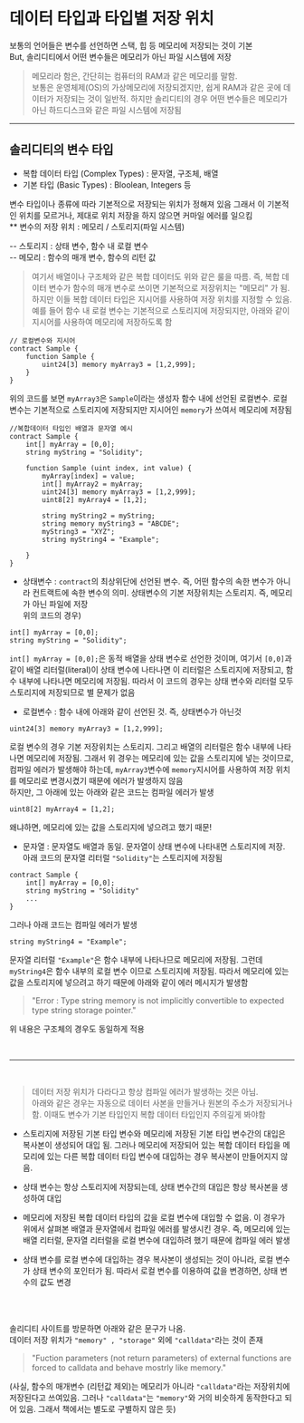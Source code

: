 # 데이터 타입과 타입별 저장 위치   

 보통의 언어들은 변수를 선언하면 스택, 힙 등 메모리에 저장되는 것이 기본   
But, 솔리디티에서 어떤 변수들은 메모리가 아닌 파일 시스템에 저장   

> 메모리라 함은, 간단히는 컴퓨터의  RAM과 같은 메모리를 말함.   
보통은 운영체제(OS)의 가상메모리에 저장되겠지만, 쉽게 RAM과 같은 곳에 데이터가 저장되는 것이 일반적. 하지만 솔리디티의 경우 어떤 변수들은 메모리가 아닌 하드디스크와 같은 파일 시스템에 저장됨   

<hr>

## 솔리디티의 변수 타입
- 복합 데이터 타입 (Complex Types) : 문자열, 구조체, 배열
- 기본 타입 (Basic Types) : Bloolean, Integers 등   

변수 타입이나 종류에 따라 기본적으로 저장되는 위치가 정해져 있음
그래서 이 기본적인 위치를 모르거나, 제대로 위치 저장을 하지 않으면 커마일 에러를 일으킴   
** 변수의 저장 위치 : 메모리 / 스토리지(파일 시스템)

-- 스토리지 : 상태 변수, 함수 내 로컬 변수   
-- 메모리 : 함수의 매개 변수, 함수의 리턴 값   

> 여기서 배열이나 구조체와 같은 복합 데이터도 위와 같은 룰을 따름.
즉, 복합 데이터 변수가 함수의 매개 변수로 쓰이면 기본적으로 저장위치는 "메모리" 가 됨. 하지만 이들 복합 데이터 타입은 지시어를 사용하여 저장 위치를 지정할 수 있음.   
예를 들어 함수 내 로컬 변수는 기본적으로 스토리지에 저장되지만, 아래와 같이 지시어를 사용하여 메모리에 저장하도록 함    

```solidity
// 로컬변수와 지시어
contract Sample { 
    function Sample {
        uint24[3] memory myArray3 = [1,2,999];
    }
}
```

위의 코드를 보면 `myArray3`은 `Sample`이라는 생성자 함수 내에 선언된 로컬변수. 로컬 변수는 기본적으로 스토리지에 저장되지만 지시어인 `memory`가 쓰여서 메모리에 저장됨

```solidity
//복합데이터 타입인 배열과 문자열 예시
contract Sample {
    int[] myArray = [0,0];
    string myString = "Solidity";

    function Sample (uint index, int value) {
        myArray[index] = value;
        int[] myArray2 = myArray;
        uint24[3] memory myArray3 = [1,2,999];
        uint8[2] myArray4 = [1,2];

        string myString2 = myString;
        string memory myString3 = "ABCDE";
        myString3 = "XYZ";
        string myString4 = "Example";

    }
}
```
-  상태변수 : `contract`의 최상위단에 선언된 변수. 즉, 어떤 함수의 속한 변수가 아니라 컨트랙트에 속한 변수의 의미. 상태변수의 기본 저장위치는 스토리지.
즉, 메모리가 아닌 파일에 저장   
위의 코드의 경우)
```
int[] myArray = [0,0];
string myString = "Solidity";
```
`int[] myArray = [0,0];`은 동적 배열을 상태 변수로 선언한 것이며, 여기서 `[0,0]`과 같이 배열 리터럴(literal)이 상태 변수에 나타나면 이 리터럴은 스토리지에 저장되고, 함수 내부에 나타나면 메모리에 저장됨. 따라서 이 코드의 경우는 상태 변수와 리터럴 모두 스토리지에 저장되므로 별 문제가 없음

- 로컬변수 : 함수 내에 아래와 같이 선언된 것. 즉, 상태변수가 아닌것
```
uint24[3] memory myArray3 = [1,2,999];
```
로컬 변수의 경우 기본 저장위치는 스토리지. 그리고 배열의 리터럴은 함수 내부에 나타나면 메모리에 저장됨. 그래서 위 경우는 메모리에 있는 값을 스토리지에 넣는 것이므로, 컴파일 에러가 발생해야 하는데, `myArray3`변수에 `memory`지시어를 사용하여 저장 위치를 메모리로 변경시켰기 때문에 에러가 발생하지 않음   
하지만, 그 아래에 있는 아래와 같은 코드는 컴파일 에러가 발생
```
uint8[2] myArray4 = [1,2];
```
왜냐하면, 메모리에 있는 값을 스토리지에 넣으려고 했기 때문!

- 문자열 : 문자열도 배열과 동일. 문자열이 상태 변수에 나타내면 스토리지에 저장. 아래 코드의 문자열 리터럴 `"Solidity"`는 스토리지에 저장됨
```
contract Sample {
    int[] myArray = [0,0];
    string myString = "Solidity"
    ...
}
```
그러나 아래 코드는 컴파일 에러가 발생
```
string myString4 = "Example";
```
문자열 리터럴 `"Example"`은 함수 내부에 나타나므로 메모리에 저장됨. 그런데 `myString4`은 함수 내부의 로컬 변수 이므로 스토리지에 저장됨. 따라서 메모리에 있는 값을 스토리지에 넣으려고 하기 때문에 아래와 같이 에러 메시지가 발생함
> "Error : Type string memory is not implicitly convertible to expected type string storage pointer."   

위 내용은 구조체의 경우도 동일하게 적용   

<br>


<hr>
<br>

>데이터 저장 위치가 다라다고 항상 컴파일 에러가 발생하는 것은 아님.   
아래와 같은 경우는 자동으로 데이터 사본을 만들거나 원본의 주소가 저장되거나 함. 이때도 변수가 기본 타입인지 복합 데이터 타입인지 주의깊게 봐야함

-  스토리지에 저장된 기본 타입 변수와 메모리에 저장된 기본 타입 변수간의 대입은 복사본이 생성되어 대입 됨. 그러나 메모리에 저장되어 있는 복합 데이터 타입을 메모리에 있는 다른 복합 데이터 타입 변수에 대입하는 경우 복사본이 만들어지지 않음.

- 상태 변수는 항상 스토리지에 저장되는데, 상태 변수간의 대입은 항상 복사본을 생성하여 대입

- 메모리에 저장된 복합 데이터 타입의 값을 로컬 변수에 대입할 수 없음. 이 경우가 위에서 살펴본 배열과 문자열에서 컴파일 에러를 발생시킨 경우. 즉, 메모리에 있는 배열 리터럴, 문자열 리터럴을 로컬 변수에 대입하려 했기 때문에 컴파일 에러 발생

- 상태 변수를 로컬 변수에 대입하는 경우 복사본이 생성되는 것이 아니라, 로컬 변수가 상태 변수의 포인터가 됨. 따라서 로컬 변수를 이용하여 값을 변경하면, 상태 변수의 값도 변경
<br>
<br>

솔리디티 사이트를 방문하면 아래와 같은 문구가 나옴.   
데이터 저장 위치가 `"memory" , "storage"` 외에 `"calldata"`라는 것이 존재

> "Fuction parameters (not return parameters) of external functions are forced to calldata and behave mostrly like memory."

(사실, 함수의 매개변수 (리턴값 제외)는 메모리가 아니라 `"calldata"`라는 저장위치에 저장된다고 쓰여있음. 그러나 `"calldata"`는 `"memory"`와 거의 비슷하게 동작한다고 되어 있음. 그래서 책에서는 별도로 구별하지 않은 듯)


